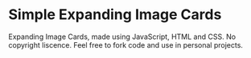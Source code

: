 # Simple Expanding Image Cards
 Expanding Image Cards, made using JavaScript, HTML and CSS.
 No copyright liscence.
 Feel free to fork code and use in personal projects.
